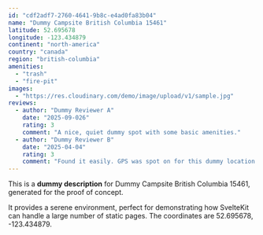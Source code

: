 ```yaml
---
id: "cdf2adf7-2760-4641-9b8c-e4ad0fa83b04"
name: "Dummy Campsite British Columbia 15461"
latitude: 52.695678
longitude: -123.434879
continent: "north-america"
country: "canada"
region: "british-columbia"
amenities:
  - "trash"
  - "fire-pit"
images:
  - "https://res.cloudinary.com/demo/image/upload/v1/sample.jpg"
reviews:
  - author: "Dummy Reviewer A"
    date: "2025-09-026"
    rating: 3
    comment: "A nice, quiet dummy spot with some basic amenities."
  - author: "Dummy Reviewer B"
    date: "2025-04-04"
    rating: 3
    comment: "Found it easily. GPS was spot on for this dummy location."
---
```


This is a **dummy description** for Dummy Campsite British Columbia 15461, generated for the proof of concept.

It provides a serene environment, perfect for demonstrating how SvelteKit can handle a large number of static pages. The coordinates are 52.695678, -123.434879.
